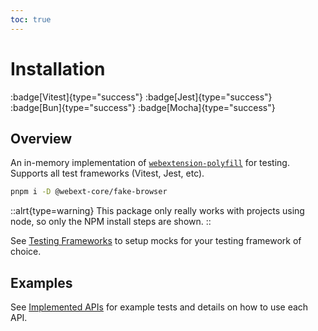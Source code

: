```yaml
---
toc: true
---
```


# Installation

:badge[Vitest]{type="success"} :badge[Jest]{type="success"} :badge[Bun]{type="success"} :badge[Mocha]{type="success"}

## Overview

An in-memory implementation of [`webextension-polyfill`](https://www.npmjs.com/package/webextension-polyfill) for testing. Supports all test frameworks (Vitest, Jest, etc).

```sh
pnpm i -D @webext-core/fake-browser
```

::alrt{type=warning}
This package only really works with projects using node, so only the NPM install steps are shown.
::

See [Testing Frameworks](/fake-browser/testing-frameworks) to setup mocks for your testing framework of choice.

## Examples

See [Implemented APIs](/fake-browser/implemented-apis) for example tests and details on how to use each API.
